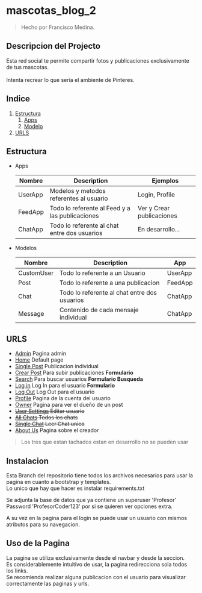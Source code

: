 # mascotas_blog_2
 > Hecho por Francisco Medina.
  
## Descripcion del Projecto
Esta red social te permite compartir fotos y publicaciones exclusivamente de tus mascotas.<br><br> Intenta recrear lo que sería el ambiente de Pinteres.

## Indice
1. [Estructura](#Estructura)
	1. [Apps](#Apps)
	2. [Modelo](#Modelo)
2. [URLS](#URLS)


## Estructura 

- Apps <a name="Apps"></a>

	| Nombre | Description | Ejemplos |
	| ----------- | ----------- | ----------- |
	| UserApp | Modelos y metodos referentes al usuario | Login, Profile |
	| FeedApp | Todo lo referente al Feed y a las publicaciones | Ver y Crear publicaciones |
	| ChatApp | Todo lo referente al chat entre dos usuarios | En desarrollo... |

- Modelos <a name="Modelos"></a>

	| Nombre | Description | App |
	| ----------- | ----------- | ----------- |
	| CustomUser | Todo lo referente a un Usuario | UserApp |
	| Post | Todo lo referente a una publicacion | FeedApp |
	| Chat | Todo lo referente al chat entre dos usuarios | ChatApp |
	| Message | Contenido de cada mensaje individual | ChatApp | 

## URLS 

- [Admin](http://127.0.0.1:8000/admin) Pagina admin 
- [Home](http://127.0.0.1:8000/) Default page
- [Single Post](http://127.0.0.1:8000/posts/<id_post>) Publicacion individual
- [Crear Post](http://127.0.0.1:8000/crearPost) Para subir publicaciones **Formulario**
- [Search](http://127.0.0.1:8000/search) Para buscar usuarios **Formulario Busqueda**
- [Log in](http://127.0.0.1:8000/login) Log In para el usuario **Formulario**
- [Log Out](http://127.0.0.1:8000/logout) Log Out para el usuario
- [Profile](http://127.0.0.1:8000/profile/) Pagina de la cuenta del usuario
- [Owner](http://127.0.0.1:8000/profile/<user>) Pagina para ver el dueño de un post
- ~~[User Settings](http://127.0.0.1:8000/settings) Editar usuario~~
- ~~[All Chats](http://127.0.0.1:8000/Chats) Todos los chats~~
- ~~[Single Chat](http://127.0.0.1:8000/Chats/<conversation>) Leer Chat unico~~
- [About Us](http://127.0.0.1:8000/AboutUs/) Pagina sobre el creador
> Los tres que estan tachados estan en desarrollo no se pueden usar

## Instalacion

Esta Branch del repositorio tiene todos los archivos necesarios para usar la pagina en cuanto a bootstrap y templates.<br>
Lo unico que hay que hacer es instalar requirements.txt

Se adjunta la base de datos que ya contiene un superuser 'Profesor'<br>
Password 'ProfesorCoder123' por si se quieren ver opciones extra.

A su vez en la pagina para el login se puede usar un usuario con mismos atributos para su navegacion.

## Uso de la Pagina

La pagina se utiliza exclusivamente desde el navbar y desde la seccion. <br>
Es considerablemente intuitivo de usar, la pagina redirecciona sola todos los links. <br>
Se recomienda realizar alguna publicacion con el usuario para visualizar correctamente las paginas y urls. 
























